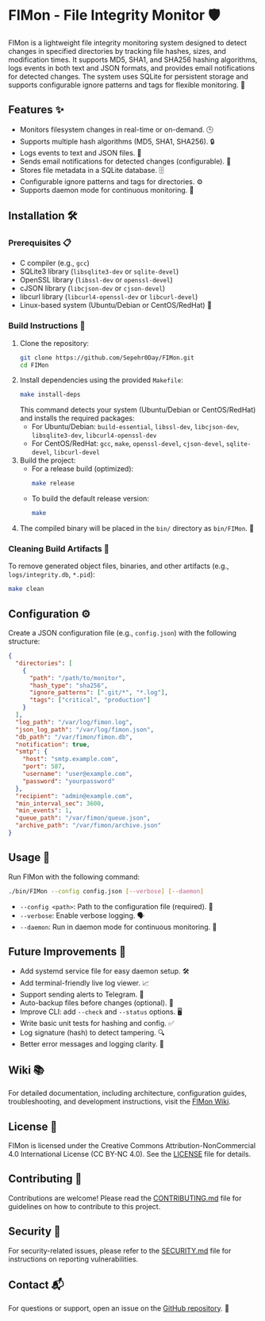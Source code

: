 # FIMon - File Integrity Monitor 🛡️

FIMon is a lightweight file integrity monitoring system designed to detect changes in specified directories by tracking file hashes, sizes, and modification times. It supports MD5, SHA1, and SHA256 hashing algorithms, logs events in both text and JSON formats, and provides email notifications for detected changes. The system uses SQLite for persistent storage and supports configurable ignore patterns and tags for flexible monitoring. 🚀

## Features ✨
- Monitors filesystem changes in real-time or on-demand. 🕒
- Supports multiple hash algorithms (MD5, SHA1, SHA256). 🔒
- Logs events to text and JSON files. 📝
- Sends email notifications for detected changes (configurable). 📧
- Stores file metadata in a SQLite database. 🗄️
- Configurable ignore patterns and tags for directories. ⚙️
- Supports daemon mode for continuous monitoring. 🔄

## Installation 🛠️

### Prerequisites 📋
- C compiler (e.g., `gcc`)
- SQLite3 library (`libsqlite3-dev` or `sqlite-devel`)
- OpenSSL library (`libssl-dev` or `openssl-devel`)
- cJSON library (`libcjson-dev` or `cjson-devel`)
- libcurl library (`libcurl4-openssl-dev` or `libcurl-devel`)
- Linux-based system (Ubuntu/Debian or CentOS/RedHat) 🐧

### Build Instructions 🔨
1. Clone the repository:
   ```bash
   git clone https://github.com/Sepehr0Day/FIMon.git
   cd FIMon
   ```
2. Install dependencies using the provided `Makefile`:
   ```bash
   make install-deps
   ```
   This command detects your system (Ubuntu/Debian or CentOS/RedHat) and installs the required packages:
   - For Ubuntu/Debian: `build-essential`, `libssl-dev`, `libcjson-dev`, `libsqlite3-dev`, `libcurl4-openssl-dev`
   - For CentOS/RedHat: `gcc`, `make`, `openssl-devel`, `cjson-devel`, `sqlite-devel`, `libcurl-devel`
3. Build the project:
   - For a release build (optimized):
     ```bash
     make release
     ```
   - To build the default release version:
     ```bash
     make
     ```
4. The compiled binary will be placed in the `bin/` directory as `bin/FIMon`. 🎉

### Cleaning Build Artifacts 🧹
To remove generated object files, binaries, and other artifacts (e.g., `logs/integrity.db`, `*.pid`):
```bash
make clean
```

## Configuration ⚙️
Create a JSON configuration file (e.g., `config.json`) with the following structure:

```json
{
  "directories": [
    {
      "path": "/path/to/monitor",
      "hash_type": "sha256",
      "ignore_patterns": [".git/*", "*.log"],
      "tags": ["critical", "production"]
    }
  ],
  "log_path": "/var/log/fimon.log",
  "json_log_path": "/var/log/fimon.json",
  "db_path": "/var/fimon/fimon.db",
  "notification": true,
  "smtp": {
    "host": "smtp.example.com",
    "port": 587,
    "username": "user@example.com",
    "password": "yourpassword"
  },
  "recipient": "admin@example.com",
  "min_interval_sec": 3600,
  "min_events": 1,
  "queue_path": "/var/fimon/queue.json",
  "archive_path": "/var/fimon/archive.json"
}
```

## Usage 🚀
Run FIMon with the following command:
```bash
./bin/FIMon --config config.json [--verbose] [--daemon]
```
- `--config <path>`: Path to the configuration file (required). 📄
- `--verbose`: Enable verbose logging. 🗣️
- `--daemon`: Run in daemon mode for continuous monitoring. 🔄

## Future Improvements 📅
- Add systemd service file for easy daemon setup. 🛠️
- Add terminal-friendly live log viewer. 📈
- Support sending alerts to Telegram. 📱
- Auto-backup files before changes (optional). 💾
- Improve CLI: add `--check` and `--status` options. 🖥️
- Write basic unit tests for hashing and config. ✅
- Log signature (hash) to detect tampering. 🔍
- Better error messages and logging clarity. 📣

## Wiki 📚
For detailed documentation, including architecture, configuration guides, troubleshooting, and development instructions, visit the [FIMon Wiki](https://github.com/Sepehr0Day/FIMon/wiki).

## License 📜
FIMon is licensed under the Creative Commons Attribution-NonCommercial 4.0 International License (CC BY-NC 4.0). See the [LICENSE](LICENSE) file for details.

## Contributing 🤝
Contributions are welcome! Please read the [CONTRIBUTING.md](CONTRIBUTING.md) file for guidelines on how to contribute to this project.

## Security 🔐
For security-related issues, please refer to the [SECURITY.md](SECURITY.md) file for instructions on reporting vulnerabilities.

## Contact 📬
For questions or support, open an issue on the [GitHub repository](https://github.com/Sepehr0Day/FIMon). 🌟
